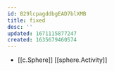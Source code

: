 ```yaml
---
id: B29lcpagddbgEAD7blXMB
title: fixed
desc: ''
updated: 1671115877247
created: 1635679460574
---
```




- [[c.Sphere]] [[sphere.Activity]]
